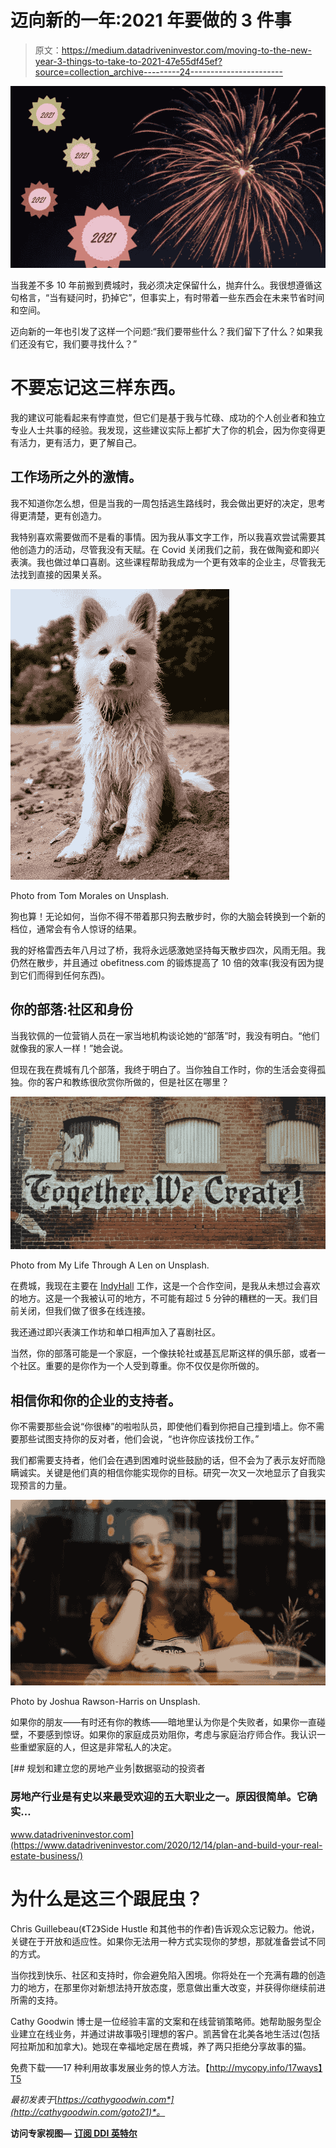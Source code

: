 # 迈向新的一年:2021 年要做的 3 件事

> 原文：<https://medium.datadriveninvestor.com/moving-to-the-new-year-3-things-to-take-to-2021-47e55df45ef?source=collection_archive---------24----------------------->

![](img/3fe89a83a7a17f4aaef88978e2193347.png)

当我差不多 10 年前搬到费城时，我必须决定保留什么，抛弃什么。我很想遵循这句格言，“当有疑问时，扔掉它”，但事实上，有时带着一些东西会在未来节省时间和空间。

迈向新的一年也引发了这样一个问题:“我们要带些什么？我们留下了什么？如果我们还没有它，我们要寻找什么？”

# 不要忘记这三样东西。

我的建议可能看起来有悖直觉，但它们是基于我与忙碌、成功的个人创业者和独立专业人士共事的经验。我发现，这些建议实际上都扩大了你的机会，因为你变得更有活力，更有活力，更了解自己。

## 工作场所之外的激情。

我不知道你怎么想，但是当我的一周包括逃生路线时，我会做出更好的决定，思考得更清楚，更有创造力。

我特别喜欢需要做而不是看的事情。因为我从事文字工作，所以我喜欢尝试需要其他创造力的活动，尽管我没有天赋。在 Covid 关闭我们之前，我在做陶瓷和即兴表演。我也做过单口喜剧。这些课程帮助我成为一个更有效率的企业主，尽管我无法找到直接的因果关系。

![](img/57fda4faf1b0946afe4b312993e05482.png)

Photo from Tom Morales on Unsplash.

狗也算！无论如何，当你不得不带着那只狗去散步时，你的大脑会转换到一个新的档位，通常会有令人惊讶的结果。

我的好格雷西去年八月过了桥，我将永远感激她坚持每天散步四次，风雨无阻。我仍然在散步，并且通过 obefitness.com 的锻炼提高了 10 倍的效率(我没有因为提到它们而得到任何东西)。

## 你的部落:社区和身份

当我钦佩的一位营销人员在一家当地机构谈论她的“部落”时，我没有明白。“他们就像我的家人一样！”她会说。

但现在我在费城有几个部落，我终于明白了。当你独自工作时，你的生活会变得孤独。你的客户和教练很欣赏你所做的，但是社区在哪里？

![](img/43630d6896a9e37c1dab4cee8219f141.png)

Photo from My Life Through A Len on Unsplash.

在费城，我现在主要在 [IndyHall](http://indyhall.org/) 工作，这是一个合作空间，是我从未想过会喜欢的地方。这是一个我被认可的地方，不可能有超过 5 分钟的糟糕的一天。我们目前关闭，但我们做了很多在线连接。

我还通过即兴表演工作坊和单口相声加入了喜剧社区。

当然，你的部落可能是一个家庭，一个像扶轮社或基瓦尼斯这样的俱乐部，或者一个社区。重要的是你作为一个人受到尊重。你不仅仅是你所做的。

## **相信你和你的企业的支持者。**

你不需要那些会说“你很棒”的啦啦队员，即使他们看到你把自己撞到墙上。你不需要那些试图支持你的反对者，他们会说，“也许你应该找份工作。”

我们都需要支持者，他们会在遇到困难时说些鼓励的话，但不会为了表示友好而隐瞒诚实。关键是他们真的相信你能实现你的目标。研究一次又一次地显示了自我实现预言的力量。

![](img/8af8b1cb3505c07644c1e2a8fd35e876.png)

Photo by Joshua Rawson-Harris on Unsplash.

如果你的朋友——有时还有你的教练——暗地里认为你是个失败者，如果你一直碰壁，不要感到惊讶。如果你的家庭成员劝阻你，考虑与家庭治疗师合作。我认识一些重塑家庭的人，但这是非常私人的决定。

[](https://www.datadriveninvestor.com/2020/12/14/plan-and-build-your-real-estate-business/) [## 规划和建立您的房地产业务|数据驱动的投资者

### 房地产行业是有史以来最受欢迎的五大职业之一。原因很简单。它确实…

www.datadriveninvestor.com](https://www.datadriveninvestor.com/2020/12/14/plan-and-build-your-real-estate-business/) 

# **为什么是这三个跟屁虫？**

Chris Guillebeau(《T2》Side Hustle 和其他书的作者)告诉观众忘记毅力。他说，关键在于开放和适应性。如果你无法用一种方式实现你的梦想，那就准备尝试不同的方式。

当你找到快乐、社区和支持时，你会避免陷入困境。你将处在一个充满有趣的创造力的地方，在那里你对新想法持开放态度，愿意做出重大改变，并获得你继续前进所需的支持。

Cathy Goodwin 博士是一位经验丰富的文案和在线营销策略师。她帮助服务型企业建立在线业务，并通过讲故事吸引理想的客户。凯茜曾在北美各地生活过(包括阿拉斯加和加拿大)。她现在幸福地定居在费城，养了两只拒绝分享故事的猫。

免费下载——17 种利用故事发展业务的惊人方法。【http://mycopy.info/17ways】T5


*最初发表于*[*https://cathygoodwin.com*](http://cathygoodwin.com/goto21)*。*

**访问专家视图—** [**订阅 DDI 英特尔**](https://datadriveninvestor.com/ddi-intel)